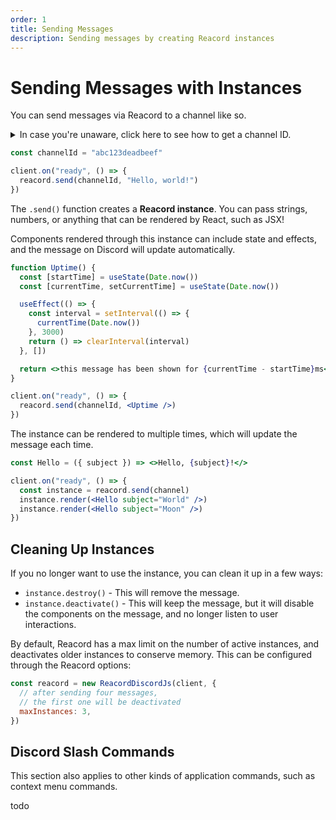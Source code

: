 ```yaml
---
order: 1
title: Sending Messages
description: Sending messages by creating Reacord instances
---
```


# Sending Messages with Instances

You can send messages via Reacord to a channel like so.

<details>
  <summary>In case you're unaware, click here to see how to get a channel ID.</summary>

1. Enable "Developer Mode" in your Discord client settings.
   ![Enabling developer mode](/images/developer-mode.png)
1. Right click any channel, and select "Copy ID".
![Copying the channel ID](/images/copy-channel-id.png)
</details>

```jsx
const channelId = "abc123deadbeef"

client.on("ready", () => {
  reacord.send(channelId, "Hello, world!")
})
```

The `.send()` function creates a **Reacord instance**. You can pass strings, numbers, or anything that can be rendered by React, such as JSX!

Components rendered through this instance can include state and effects, and the message on Discord will update automatically.

```jsx
function Uptime() {
  const [startTime] = useState(Date.now())
  const [currentTime, setCurrentTime] = useState(Date.now())

  useEffect(() => {
    const interval = setInterval(() => {
      currentTime(Date.now())
    }, 3000)
    return () => clearInterval(interval)
  }, [])

  return <>this message has been shown for {currentTime - startTime}ms</>
}

client.on("ready", () => {
  reacord.send(channelId, <Uptime />)
})
```

The instance can be rendered to multiple times, which will update the message each time.

```jsx
const Hello = ({ subject }) => <>Hello, {subject}!</>

client.on("ready", () => {
  const instance = reacord.send(channel)
  instance.render(<Hello subject="World" />)
  instance.render(<Hello subject="Moon" />)
})
```

## Cleaning Up Instances

If you no longer want to use the instance, you can clean it up in a few ways:

- `instance.destroy()` - This will remove the message.
- `instance.deactivate()` - This will keep the message, but it will disable the components on the message, and no longer listen to user interactions.

By default, Reacord has a max limit on the number of active instances, and deactivates older instances to conserve memory. This can be configured through the Reacord options:

```js
const reacord = new ReacordDiscordJs(client, {
  // after sending four messages,
  // the first one will be deactivated
  maxInstances: 3,
})
```

## Discord Slash Commands

<aside className="opacity-75 italic">
This section also applies to other kinds of application commands, such as context menu commands.
</aside>

todo
